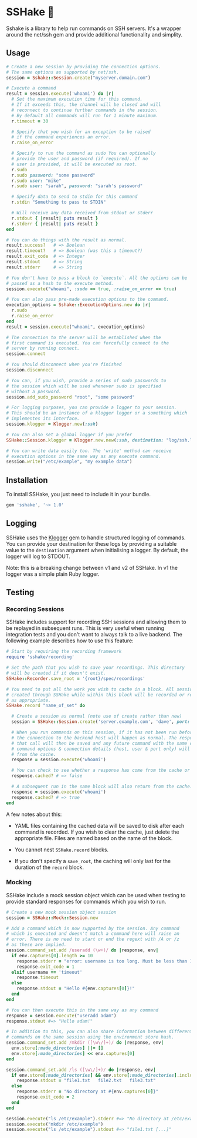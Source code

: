 # SSHake 🍼

Sshake is a library to help run commands on SSH servers. It's a wrapper around the net/ssh gem and provide additional functionality and simplity.

## Usage

```ruby
# Create a new session by providing the connection options.
# The same options as supported by net/ssh.
session = Sshake::Session.create("myserver.domain.com")

# Execute a command
result = session.execute('whoami') do |r|
  # Set the maximum execution time for this command.
  # If it exceeds this, the channel will be closed and will
  # reconnect to continue further commands in the session.
  # By default all commands will run for 1 minute maximum.
  r.timeout = 30

  # Specify that you wish for an exception to be raised
  # if the command experiences an error.
  r.raise_on_error

  # Specify to run the command as sudo You can optionally
  # provide the user and password (if required). If no
  # user is provided, it will be executed as root.
  r.sudo
  r.sudo password: "some password"
  r.sudo user: "mike"
  r.sudo user: "sarah", password: "sarah's password"

  # Specify data to send to stdin for this command
  r.stdin "Something to pass to STDIN"

  # Will receive any data received from stdout or stderr
  r.stdout { |result| puts result }
  r.stderr { |result| puts result }
end

# You can do things with the result as normal.
result.success?   # => Boolean
result.timeout?   # => Boolean (was this a timeout?)
result.exit_code  # => Integer
result.stdout     # => String
result.stderr     # => String

# You don't have to pass a block to `execute`. All the options can be
# passed as a hash to the execute method.
session.execute("whoami", :sudo => true, :raise_on_error => true)

# You can also pass pre-made execution options to the command.
execution_options = Sshake::ExecutionOptions.new do |r|
  r.sudo
  r.raise_on_error
end
result = session.execute("whoami", execution_options)

# The connection to the server will be established when the
# first command is executed. You can forcefully connect to the
# server by running connect.
session.connect

# You should disconnect when you're finished
session.disconnect

# You can, if you wish, provide a series of sudo passwords to
# the session which will be used whenever sudo is specified
# without a password.
session.add_sudo_password "root", "some password"

# For logging purposes, you can provide a logger to your session.
# This should be an instance of a klogger logger or a something which
# implementes its interface.
session.klogger = Klogger.new(:ssh)

# You can also set a global logger if you prefer
SSHake::Session.klogger = Klogger.new.new(:ssh, destination: "log/ssh.log")

# You can write data easily too. The 'write' method can receive
# execution options in the same way as any execute command.
session.write("/etc/example", "my example data")
```

## Installation

To install SSHake, you just need to include it in your bundle.

```ruby
gem 'sshake', '~> 1.0'
```

## Logging

SSHake uses the [Klogger](https://github.com/krystal/klogger) gem to handle structured logging of commands. You can provide your destination for these logs by providing a suitable value to the `destination` argument when initialising a logger. By default, the logger will log to STDOUT.

Note: this is a breaking change between v1 and v2 of SSHake. In v1 the logger was a simple plain Ruby logger.

## Testing

### Recording Sessions

SSHake includes support for recording SSH sessions and allowing them to be replayed in subsequent runs. This is very useful when running integration tests and you don't want to always talk to a live backend. The following example describes how to use this feature:

```ruby
# Start by requiring the recording framework
require 'sshake/recording'

# Set the path that you wish to save your recordings. This directory
# will be created if it doesn't exist.
SSHake::Recorder.save_root = '{root}/spec/recordings'

# You need to put all the work you wish to cache in a block. All sessions
# created through SSHake while within this block will be recorded or replayed
# as appropriate.
SSHake.record "name_of_set" do

  # Create a session as normal (note use of create rather than new)
  session = SSHake::Session.create('server.example.com', 'dave', port: 2345)

  # When you run commands on this session, if it has not been run before,
  # the connection to the backend host will happen as normal. The response from
  # that call will then be saved and any future command with the same command,
  # command options & connection details (host, user & port only) will be returned
  # from the cache.
  response = session.execute('whoami')

  # You can check to see whether a response has come from the cache or not
  response.cached? # => false

  # A subsequent run in the same block will also return from the cache.
  response = session.execute('whoami')
  response.cached? # => true
end
```

A few notes about this:

- YAML files containing the cached data will be saved to disk after each command is
  recorded. If you wish to clear the cache, just delete the appropriate file. Files
  are named based on the name of the block.

- You cannot nest `SSHake.record` blocks.

- If you don't specify a `save_root`, the caching will only last for the duration of
  the `record` block.

### Mocking

SSHake include a mock session object which can be used when testing to provide standard responses for commands which you wish to run.

```ruby
# Create a new mock session object session
session = SSHake::Mock::Session.new

# Add a command which is now supported by the session. Any command
# which is executed and doesn't match a command here will raise an
# error. There is no need to start or end the regext with /A or /z
# as these are implied.
session.command_set.add /useradd (\w+)/ do |response, env|
  if env.captures[0].length >= 10
    response.stderr = "error: username is too long. Must be less than 10 characters."
    response.exit_code = 1
  elsif username == 'timeout'
    response.timeout
  else
    response.stdout = "Hello #{env.captures[0]}!"
  end
end

# You can then execute this in the same way as any command
response = session.execute("useradd adam")
response.stdout #=> "Hello adam!"

# In addition to this, you can also share information between different
# commands on the same session using the environment store hash.
session.command_set.add /mkdir ([\w\/]+)/ do |response, env|
  env.store[:made_directories] ||= []
  env.store[:made_directories] << env.captures[0]
end

session.command_set.add /ls ([\w\/]+)/ do |response, env|
  if env.store[:made_directories] && env.store[:made_directories].include(env.captures[0])
    response.stdout = "file1.txt   file2.txt   file3.txt"
  else
    response.stderr = "No directory at #{env.captures[0]}"
    response.exit_code = 2
  end
end

session.execute("ls /etc/example").stderr #=> "No directory at /etc/example"
session.execute("mkdir /etc/example")
session.execute("ls /etc/example").stdout #=> "file1.txt [...]"
```
